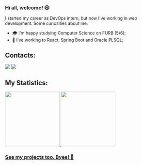 ### Hi all, welcome! :smiley:

  I started my career as DevOps intern, but now I've working in web development. Some curiosities about me:

- :mortar_board: I’m happy studying Computer Science on FURB (5/6);
- :triangular_flag_on_post: I've working to React, Spring Boot and Oracle PLSQL;

## Contacts:

<div>
<a href="https://www.instagram.com" target="_blank"><img loading="lazy" src="https://img.shields.io/badge/-Instagram-%23E4405F?style=for-the-badge&logo=instagram&logoColor=white"></a>
<a href="https://www.linkedin.com/in/joão-victor-rodrigues-b750b0228" target="_blank"><img loading="lazy" src="https://img.shields.io/badge/-LinkedIn-%230077B5?style=for-the-badge&logo=linkedin&logoColor=white" target="_blank"></a>   
</div>

## My Statistics:

<div>
<a href="[https://github.com/seu-usuário-aqui](https://github.com/JoaoRodrigues-JR)">
<img loading="lazy" height="180em" src="https://github-readme-stats.vercel.app/api/top-langs/?username=JoaoRodrigues-JR&layout=compact&langs_count=7&theme=dracula"/>
<img loading="lazy" height="180em" src="https://github-readme-stats.vercel.app/api?username=JoaoRodrigues-JR&show_icons=true&theme=dracula&include_all_commits=true&count_private=true"/>
</div>

### See my projects too. Byee! :wave:

